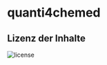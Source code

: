 # quanti4chemed

## Lizenz der Inhalte
![license](https://img.shields.io/badge/license-CC%20BY--NC--SA%204.0-informational)
